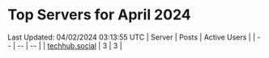# Top Servers for April 2024
Last Updated: 04/02/2024 03:13:55 UTC
| Server | Posts | Active Users |
| -- | -- | -- |
| [techhub.social](https://techhub.social/tags/PowerShell) | 3 | 3 |
